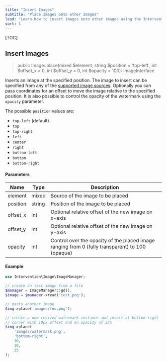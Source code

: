 ```yaml
---
title: "Insert Images"
subtitle: "Place Images onto other Images"
lead: "Learn how to insert images onto other images using the Intervention Image library. Position images, adjust offsets, and control opacity for custom overlays or watermarks."
sort: 1
---
```


[TOC]

## Insert Images

> public Image::place(mixed $element, string $position = 'top-left', int $offset_x = 0, int $offset_y = 0, int $opacity = 100): ImageInterface

Inserts an image at the specified position. The image to insert can be specified
from any of the [supported image
sources](/v3/basics/instantiation#supported-image-sources). Optionally you can
pass coordinates for an offset to move the image relative to the specified
position. It is also possible to control the opacity of the watermark using the
`opacity` parameter.

The possible `position` values are:

- `top-left` (default)
- `top`
- `top-right`
- `left`
- `center`
- `right`
- `bottom-left`
- `bottom`
- `bottom-right`

#### Parameters

| Name | Type | Description |
| - | - | - |
| element | mixed | Source of the image to be placed |
| position | string | Position of the image to be placed |
| offset_x | int | Optional relative offset of the new image on x-axis |
| offset_y | int | Optional relative offset of the new image on y-axis |
| opacity | int | Control over the opacity of the placed image ranging from 0 (fully transparent) to 100 (opaque) |

#### Example

```php
use Intervention\Image\ImageManager;

// create an test image from a file
$manager = ImageManager::gd();
$image = $manager->read('test.png');

// paste another image
$img->place('images/foo.png');

// create a new resized watermark instance and insert at bottom-right 
// corner with 10px offset and an opacity of 25%
$img->place(
    'images/watermark.png',
    'bottom-right', 
    10, 
    10,
    25
);
```
